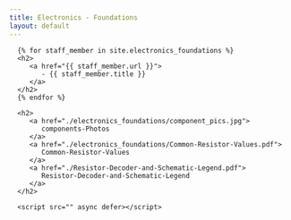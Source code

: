 ```yaml
---
title: Electronics - Foundations
layout: default
---
```


<html>
   <head>
      <meta charset="utf-8">
      <meta http-equiv="X-UA-Compatible" content="IE=edge">
      <title></title>
      <meta name="description" content="">
      <meta name="viewport" content="width=device-width, initial-scale=1">
      <link rel="stylesheet" href="">
   </head>
   <body>
      <!--[if lt IE 7]>
         <p class="browsehappy">You are using an <strong>outdated</strong> browser. Please <a href="#">upgrade your browser</a> to improve your experience.</p>
      <![endif]-->

      {% for staff_member in site.electronics_foundations %}
      <h2>
         <a href="{{ staff_member.url }}">
            - {{ staff_member.title }}
         </a>
      </h2>
      {% endfor %}

      <h2>
         <a href="./electronics_foundations/component_pics.jpg">
            components-Photos
         </a>
         <a href="./electronics_foundations/Common-Resistor-Values.pdf">
            Common-Resistor-Values
         </a>
         <a href="./Resistor-Decoder-and-Schematic-Legend.pdf">
            Resistor-Decoder-and-Schematic-Legend
         </a>
      </h2>

      <script src="" async defer></script>
   </body>
</html>

